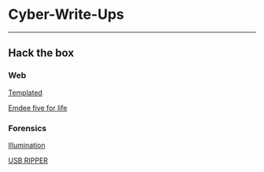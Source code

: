 # Cyber-Write-Ups

---

## Hack the box

### Web

[Templated](https://elliottdg.github.io/Cyber-Write-Ups/HTB/Web/Templated/Templated)

[Emdee five for life](https://elliottdg.github.io/Cyber-Write-Ups/HTB/Web/Emdee%20five%20for%20life/Emdee-five-for-life)

### Forensics

[Illumination](https://elliottdg.github.io/Cyber-Write-Ups/HTB/Forensics/Illumination/Illumination)

[USB RIPPER](https://elliottdg.github.io/Cyber-Write-Ups/HTB/Forensics/USB%20RIPPER/USB-RIPPER)
